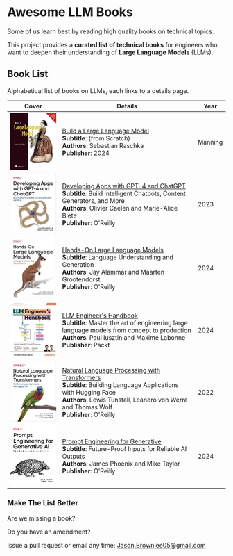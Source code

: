 # Awesome LLM Books

Some of us learn best by reading high quality books on technical topics.

This project provides a **curated list of technical books** for engineers who want to deepen their understanding of **Large Language Models** (LLMs).

## Book List

Alphabetical list of books on LLMs, each links to a details page.

| Cover | Details | Year |
|-------|---------|------------------|
| [![Build a Large Language Model](books/build-a-large-language-model.jpeg)](books/build-a-large-language-model.md) | [Build a Large Language Model](books/build-a-large-language-model.md)<br>**Subtitle**: (from Scratch)<br>**Authors**: Sebastian Raschka<br>**Publisher**: 2024 | Manning |
| [![Developing Apps with GPT-4 and ChatGPT](books/developing-apps-with-gpt-4-and-chatgpt.jpeg)](books/developing-apps-with-gpt-4-and-chatgpt.md) | [Developing Apps with GPT-4 and ChatGPT](books/developing-apps-with-gpt-4-and-chatgpt.md)<br>**Subtitle**: Build Intelligent Chatbots, Content Generators, and More<br>**Authors**: Olivier Caelen and Marie-Alice Blete<br>**Publisher**: O'Reilly | 2023 |
| [![Hands-On Large Language Models](books/hands-on-large-language-models.jpeg)](books/hands-on-large-language-models.md) | [Hands-On Large Language Models](books/hands-on-large-language-models.md)<br>**Subtitle**: Language Understanding and Generation<br>**Authors**: Jay Alammar and Maarten Grootendorst<br>**Publisher**: O'Reilly | 2024 |
| [![LLM Engineer's Handbook](books/llm-engineer's-handbook.jpeg)](books/llm-engineer's-handbook.md) | [LLM Engineer's Handbook](books/llm-engineer's-handbook.md)<br>**Subtitle**: Master the art of engineering large language models from concept to production<br>**Authors**: Paul Iusztin and Maxime Labonne<br>**Publisher**: Packt | 2024 |
| [![Natural Language Processing with Transformers](books/natural-language-processing-with-transformers.jpeg)](books/natural-language-processing-with-transformers.md) | [Natural Language Processing with Transformers](books/natural-language-processing-with-transformers.md)<br>**Subtitle**: Building Language Applications with Hugging Face<br>**Authors**: Lewis Tunstall, Leandro von Werra and Thomas Wolf<br>**Publisher**: O'Reilly | 2022 |
| [![Prompt Engineering for Generative](books/prompt-engineering-for-generative.png)](books/prompt-engineering-for-generative.md) | [Prompt Engineering for Generative](books/prompt-engineering-for-generative.md)<br>**Subtitle**: Future-Proof Inputs for Reliable AI Outputs<br>**Authors**: James Phoenix and Mike Taylor<br>**Publisher**: O'Reilly | 2024 |

### Make The List Better

Are we missing a book?

Do you have an amendment?

Issue a pull request or email any time: Jason.Brownlee05@gmail.com